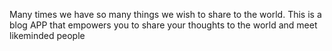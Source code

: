 Many times we have so many things we wish to share to the world.
This is a blog APP that empowers you to share your thoughts to the world and meet likeminded people